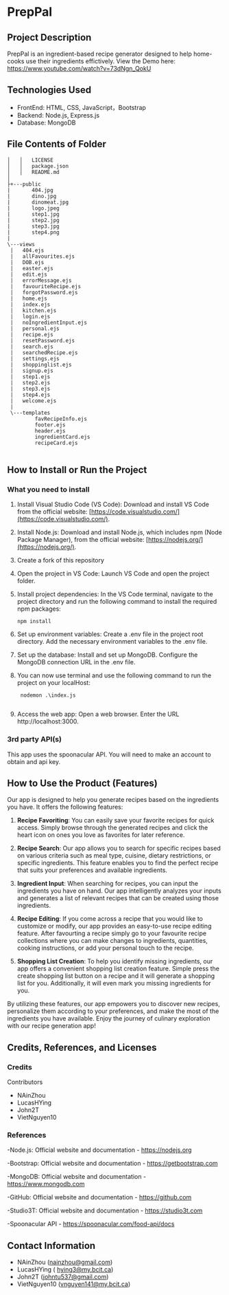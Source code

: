 # PrepPal

## Project Description 
PrepPal is an ingredient-based recipe generator designed to help home-cooks use their ingredients effictively.
View the Demo here: https://www.youtube.com/watch?v=73dNgn_QokU 

## Technologies Used
- FrontEnd: HTML, CSS, JavaScript，Bootstrap
- Backend: Node.js, Express.js
- Database: MongoDB

## File Contents of Folder
   ```shell
│   │   LICENSE
│   │   package.json
│   │   README.md
│
├+---public
|       404.jpg
|       dino.jpg
|       dinomeat.jpg
|       logo.jpeg
|       step1.jpg
|       step2.jpg
|       step3.jpg
|       step4.png
|       
\---views
    |   404.ejs
    |   allFavourites.ejs
    |   DOB.ejs
    |   easter.ejs
    |   edit.ejs
    |   errorMessage.ejs
    |   favouriteRecipe.ejs
    |   forgotPassword.ejs
    |   home.ejs
    |   index.ejs
    |   kitchen.ejs
    |   login.ejs
    |   noIngredientInput.ejs
    |   personal.ejs
    |   recipe.ejs
    |   resetPassword.ejs
    |   search.ejs
    |   searchedRecipe.ejs
    |   settings.ejs
    |   shoppinglist.ejs
    |   signup.ejs
    |   step1.ejs
    |   step2.ejs
    |   step3.ejs
    |   step4.ejs
    |   welcome.ejs
    |   
    \---templates
            favRecipeInfo.ejs
            footer.ejs
            header.ejs
            ingredientCard.ejs
            recipeCard.ejs
            
```
            

## How to Install or Run the Project

### What you need to install

1. Install Visual Studio Code (VS Code): Download and install VS Code from the official website: [https://code.visualstudio.com/](https://code.visualstudio.com/).

2. Install Node.js: Download and install Node.js, which includes npm (Node Package Manager), from the official website: [https://nodejs.org/](https://nodejs.org/).

3. Create a fork of this repository

5. Open the project in VS Code: Launch VS Code and open the project folder.

6. Install project dependencies: In the VS Code terminal, navigate to the project directory and run the following command to install the required npm packages:
   ```shell
   npm install
7. Set up environment variables: Create a .env file in the project root directory. Add the necessary environment variables to the .env file. 

8. Set up the database: Install and set up MongoDB. Configure the MongoDB connection URL in the .env file.
  
9. You can now use terminal and use the following command to run the project on your localHost:
   ```shell
    nodemon .\index.js
    
10. Access the web app: Open a web browser. Enter the URL http://localhost:3000.

### 3rd party API(s)

This app uses the spoonacular API. You will need to make an account to obtain and api key.

## How to Use the Product (Features)

Our app is designed to help you generate recipes based on the ingredients you have. It offers the following features:

1. **Recipe Favoriting**: You can easily save your favorite recipes for quick access. Simply browse through the generated recipes and click the heart icon on ones you love as favorites for later reference.

2. **Recipe Search**: Our app allows you to search for specific recipes based on various criteria such as meal type, cuisine, dietary restrictions, or specific ingredients. This feature enables you to find the perfect recipe that suits your preferences and available ingredients.

3. **Ingredient Input**: When searching for recipes, you can input the ingredients you have on hand. Our app intelligently analyzes your inputs and generates a list of relevant recipes that can be created using those ingredients.

4. **Recipe Editing**: If you come across a recipe that you would like to customize or modify, our app provides an easy-to-use recipe editing feature. After favourting a recipe simply go to your favourite recipe collections where you can make changes to ingredients, quantities, cooking instructions, or add your personal touch to the recipe.

5. **Shopping List Creation**: To help you identify missing ingredients, our app offers a convenient shopping list creation feature. Simple press the create shopping list button on a recipe and it will generate a shopping list for you. Additionally, it will even mark you missing ingredients for you.

By utilizing these features, our app empowers you to discover new recipes, personalize them according to your preferences, and make the most of the ingredients you have available. Enjoy the journey of culinary exploration with our recipe generation app!


## Credits, References, and Licenses

### Credits
Contributors
- NAinZhou
- LucasHYing
- John2T
- VietNguyen10

### References 
-Node.js: Official website and documentation - https://nodejs.org

-Bootstrap: Official website and documentation - https://getbootstrap.com

-MongoDB: Official website and documentation - https://www.mongodb.com

-GitHub: Official website and documentation - https://github.com

-Studio3T: Official website and documentation - https://studio3t.com 

-Spoonacular API - https://spoonacular.com/food-api/docs

## Contact Information 
- NAinZhou (nainzhou@gmail.com)
- LucasHYing ( hying3@my.bcit.ca)
- John2T (johntu537@gmail.com)
- VietNguyen10 (vnguyen141@my.bcit.ca)
